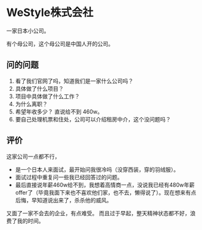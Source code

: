 # WeStyle株式会社

一家日本小公司。

有个母公司，这个母公司是中国人开的公司。

## 问的问题

1. 看了我们官网了吗，知道我们是一家什么公司吗？
2. 具体做了什么项目？
3. 项目中具体做了什么工作？
4. 为什么离职？
5. 希望年收多少？
   直说给不到 460w。
6. 要自己处理机票和住处，公司可以介绍租房中介，这个没问题吗？

## 评价

这家公司一点都不行，

- 是一个日本人来面试，最开始问我很冷吗（没穿西装，穿的羽绒服）。
- 面试过程中重复问一些我已经回答过的问题。
- 最后直接说年薪460w给不到，我想着高情商一点，没说我已经有480w年薪offer了（毕竟我面下来也不喜欢他们家，也不去，懒得说了）。现在想来有点后悔，早知道说出来了，杀杀他的威风。

又面了一家不会去的企业，有点难受。
而且过于早起，整天精神状态都不好，浪费了我的时间。